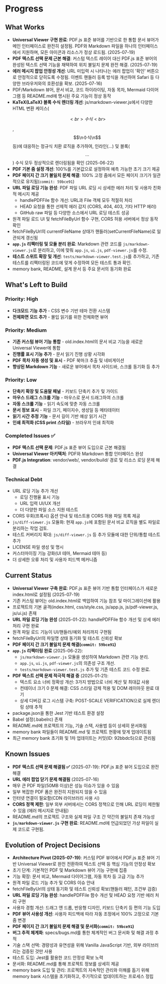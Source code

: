 # Progress

## What Works

* **Universal Viewer 구현 완료**: PDF.js 표준 뷰어를 기반으로 한 통합 문서 뷰어가 메인 인터페이스로 완전히 설정됨. PDF와 Markdown 파일을 하나의 인터페이스에서 지원하며, 모든 아이콘과 리소스가 정상 로드됨. (2025-07-19)
* **PDF 텍스트 선택 문제 근본 해결**: 커스텀 텍스트 레이어 대신 PDF.js 표준 뷰어의 완성된 텍스트 선택 기능을 채택하여 위치 불일치 문제 완전 해결. (2025-07-19)
* **에러 메시지 팝업 안정성 개선**: URL 미입력 시 나타나는 에러 팝업이 '확인' 버튼으로 안정적으로 닫히도록 수정됨. 이벤트 핸들러 등록 방식을 개선하여 Safari 등 다양한 브라우저와의 호환성을 확보. (2025-07-16)
* PDF/Markdown 뷰어, 문서 비교, 코드 하이라이팅, 자동 목차, Mermaid 다이어그램 등 README.md에 명시된 주요 기능이 정상 동작
* **KaTeX(LaTeX) 블록 수식 렌더링 개선**: js/markdown-viewer.js에서 다양한 HTML 변환 케이스(<p>$$<br>수식<br>$$</p>, $$\n수식\n$$ 등)에 대응하는 정규식 치환 로직을 추가하여, 인라인($...$) 및 블록($$...$$) 수식 모두 정상적으로 렌더링됨을 확인 (2025-06-22)
* **PDF 기본 줌 설정 개선**: 100%를 기본값으로 설정하여 예측 가능한 초기 크기 제공
* **PDF 페이지 간 크기 불일치 문제 해결**: 100% 고정 줌에서 모든 페이지 크기가 일관적으로 유지됨(`commit: 59bce91`)
* **URL 파일 로딩 기능 완성**: PDF 파일 URL 로딩 시 상세한 에러 처리 및 사용자 친화적 메시지 제공
  - handlePDFFile 함수 개선: URL과 File 객체 모두 적절히 처리
  - HEAD 요청을 통한 선제적 에러 감지 (CORS, 404, 403, 기타 HTTP 에러)
  - GitHub raw 파일 등 다양한 소스에서 URL 로딩 테스트 성공
* 원격 파일 로드 UI 및 fetchFileByUrl 함수 구현, CORS 허용 서버에서 정상 동작 확인
* fetchFileByUrl의 currentFileName 상태가 핸들러(setCurrentFileName)로 일관되게 갱신됨
* **`app.js` 리팩터링 및 모듈 분리 완료**: Markdown 관련 코드를 `js/markdown-viewer.js`로 분리하고, 이에 맞춰 `app.js`, `ui.js`, `pdf-viewer.js`를 수정.
* **테스트 스위트 확장 및 개선**: `tests/markdown-viewer.test.js`를 추가하고, 기존 테스트를 리팩터링된 코드에 맞게 수정하여 모든 테스트 통과 확인.
* memory bank, README, 설계 문서 등 주요 문서의 동기화 완료

## What's Left to Build

### Priority: High
* **다크모드 기능 추가** - CSS 변수 기반 테마 전환 시스템
* **전체화면 모드 추가** - 몰입 읽기를 위한 전체화면 뷰어

### Priority: Medium  
* **기존 커스텀 뷰어 기능 통합** - old.index.html의 문서 비교 기능을 새로운 Universal Viewer에 통합
* **진행률 표시 기능 추가** - 문서 읽기 진행 상황 시각화
* **PDF 목차 자동 생성 및 표시** - PDF 북마크 추출 및 네비게이션
* **향상된 Markdown 기능** - 새로운 뷰어에서 목차 사이드바, 스크롤 동기화 등 추가

### Priority: Low
* **단축키 확장 및 도움말 패널** - 키보드 단축키 추가 및 가이드
* **마우스 드래그 스크롤 기능** - 마우스로 문서 드래그하여 스크롤
* **자동 스크롤 기능** - 읽기 속도에 맞춘 자동 스크롤
* **문서 정보 표시** - 파일 크기, 페이지수, 생성일 등 메타데이터
* **읽기 시간 추정 기능** - 문서 길이 기반 예상 읽기 시간
* **인쇄 최적화 (CSS print 스타일)** - 브라우저 인쇄 최적화

### Completed Issues ✅
* **PDF 텍스트 선택 문제**: PDF.js 표준 뷰어 도입으로 근본 해결됨
* **Universal Viewer 아키텍처**: PDF와 Markdown 통합 인터페이스 완성
* **PDF.js Integration**: vendor/web/, vendor/build/ 경로 및 리소스 로딩 문제 해결

### Technical Debt
* URL 로딩 기능 추가 개선
  - 로딩 진행율 표시 기능
  - URL 입력 UI/UX 개선
  - 더 다양한 파일 소스 지원 테스트
* CORS 우회(프록시) 옵션 안내 및 테스트용 CORS 허용 파일 목록 제공
* `js/diff-viewer.js` 모듈화: 현재 `app.js`에 포함된 문서 비교 로직을 별도 파일로 분리하는 작업 검토.
* 테스트 커버리지 확대: `js/diff-viewer.js` 등 추가 모듈에 대한 단위/통합 테스트 추가
* LICENSE 파일 생성 및 명시
* 커스터마이징 기능 강화(UI 테마, Mermaid 테마 등)
* 더 상세한 오류 처리 및 사용자 피드백 메커니즘

## Current Status

* **Universal Viewer 구축 완료**: PDF.js 표준 뷰어 기반 통합 인터페이스가 새로운 index.html로 설정됨 (2025-07-19)
* 기존 커스텀 뷰어는 old.index.html로 백업하여 기능 참조 및 마이그레이션에 활용
* 프로젝트의 기본 골격(index.html, css/style.css, js/app.js, js/pdf-viewer.js, js/ui.js) 존재
* **URL 파일 로딩 기능 완성** (2025-01-22): handlePDFFile 함수 개선 및 상세 에러 처리 구현 완료
* 원격 파일 로드 기능이 UI/핸들러/예외 처리까지 구현됨
* fetchFileByUrl의 파일명 상태 동기화 및 테스트 신뢰성 확보
* **PDF 페이지 간 크기 불일치 문제 해결(`commit: 59bce91`)**
* **`app.js` 리팩터링 완료** (2025-06-22):
  - `js/markdown-viewer.js` 모듈을 생성하여 Markdown 관련 기능 분리.
  - `app.js`, `ui.js`, `pdf-viewer.js`의 의존성 구조 개선.
  - `tests/markdown-viewer.test.js` 추가 및 기존 테스트 코드 수정 완료.
* **PDF 텍스트 선택 문제 적극적 해결 중** (2025-01-21):
  - 텍스트 요소 너비 정확성 개선: 3가지 방법으로 너비 계산 및 최대값 사용
  - 컨테이너 크기 0 문제 해결: CSS 스타일 강제 적용 및 DOM 레이아웃 완료 대기
  - 상세 디버깅 로그 시스템 구축: POST-SCALE VERIFICATION으로 실제 렌더링 상태 추적
* package.json을 통한 Jest 기반 테스트 환경 설정
* Babel 설정(.babelrc) 존재
* README.md에 프로젝트의 기능, 기술 스택, 사용법 등이 상세히 문서화됨
* memory bank 파일들이 README.md 및 프로젝트 현황에 맞게 업데이트됨
* 최근 memory bank 초기화 및 1차 업데이트는 커밋(ID: 92bbdc5)으로 관리됨

## Known Issues

* **PDF 텍스트 선택 문제 해결됨 ✅** (2025-07-19): PDF.js 표준 뷰어 도입으로 완전 해결
* **URL 에러 팝업 닫기 문제 해결됨** (2025-07-16)
* 매우 큰 PDF 파일(50MB 이상)은 성능 이슈가 있을 수 있음
* 일부 복잡한 PDF 폼은 완전히 지원되지 않을 수 있음
* 인터넷 연결이 필요함(CDN 라이브러리 사용 시)
* **CORS 정책 제한**: 일부 외부 서버에서는 CORS 정책으로 인해 URL 로딩이 제한될 수 있음 (에러 메시지로 안내됨)
* README.md의 프로젝트 구조와 실제 파일 구조 간 약간의 불일치 존재 가능성
* **`js/markdown-viewer.js` 구현 완료**: README.md에 언급되었던 가상 파일이 실제 코드로 구현됨.

## Evolution of Project Decisions

* **Architecture Pivot (2025-07-19)**: 커스텀 PDF 뷰어에서 PDF.js 표준 뷰어 기반 Universal Viewer로 완전 전환하여 텍스트 선택 등 핵심 기능의 안정성 확보
* 초기 단계: 기본적인 PDF 및 Markdown 뷰어 기능 구현에 집중
* 기능 확장: 문서 비교, Mermaid 다이어그램, 자동 목차 등 고급 기능 추가
* 원격 파일 로드 기능 추가 및 CORS 이슈 안내
* fetchFileByUrl의 상태 동기화 및 테스트 신뢰성 확보(핸들러 패턴, 조건부 검증)
* **URL 파일 로딩 기능 완성**: handlePDFFile 함수 개선 및 HEAD 요청 기반 에러 처리 구현
* 사용자 경험 개선: 드래그 앤 드롭, 반응형 디자인, 키보드 단축키 등 편의 기능 도입
* **PDF 뷰어 사용성 개선**: 사용자 피드백에 따라 자동 조정에서 100% 고정으로 기본 줌 변경
* **PDF 페이지 간 크기 불일치 문제 해결 및 문서화(`commit: 59bce91`)**
* **버그 추적 체계화**: specs/bugs.md를 통한 체계적인 버그 문서화 및 해결 과정 추적
* 기술 스택 선택: 경량성과 유연성을 위해 Vanilla JavaScript 기반, 외부 라이브러리는 검증된 것만 사용
* 테스트 도입: Jest를 활용한 코드 안정성 확보 노력
* 문서화: README.md를 통해 프로젝트 정보를 상세히 제공
* memory bank 도입 및 관리: 프로젝트의 지속적인 관리와 이해를 돕기 위해 memory bank 시스템을 초기화하고, 주기적으로 업데이트하는 프로세스 정립
